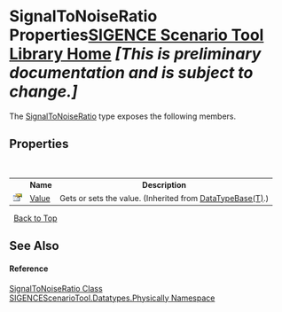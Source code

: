# SignalToNoiseRatio Properties<a href="https://github.com/ObiWanLansi/SIGENCE-Scenario-Tool">SIGENCE Scenario Tool Library Home</a> _**\[This is preliminary documentation and is subject to change.\]**_

The <a href="e3b0246e-56c8-459f-0e09-19a263feff43.md">SignalToNoiseRatio</a> type exposes the following members.


## Properties
&nbsp;<table><tr><th></th><th>Name</th><th>Description</th></tr><tr><td>![Public property](media/pubproperty.gif "Public property")</td><td><a href="d0f9f873-d4f5-96cd-796e-33fea08210d4.md">Value</a></td><td>
Gets or sets the value.
 (Inherited from <a href="4ff948db-0d94-f11b-a3d2-0388c950816b.md">DataTypeBase(T)</a>.)</td></tr></table>&nbsp;
<a href="#signaltonoiseratio-properties">Back to Top</a>

## See Also


#### Reference
<a href="e3b0246e-56c8-459f-0e09-19a263feff43.md">SignalToNoiseRatio Class</a><br /><a href="97d55e68-558f-5fa9-138b-dc16023ce748.md">SIGENCEScenarioTool.Datatypes.Physically Namespace</a><br />